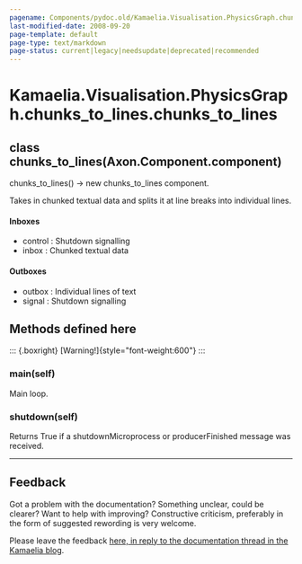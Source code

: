```yaml
---
pagename: Components/pydoc.old/Kamaelia.Visualisation.PhysicsGraph.chunks_to_lines.chunks_to_lines
last-modified-date: 2008-09-20
page-template: default
page-type: text/markdown
page-status: current|legacy|needsupdate|deprecated|recommended
---
```

Kamaelia.Visualisation.PhysicsGraph.chunks\_to\_lines.chunks\_to\_lines
=======================================================================

class chunks\_to\_lines(Axon.Component.component)
-------------------------------------------------

chunks\_to\_lines() -\> new chunks\_to\_lines component.

Takes in chunked textual data and splits it at line breaks into
individual lines.

#### Inboxes

-   control : Shutdown signalling
-   inbox : Chunked textual data

#### Outboxes

-   outbox : Individual lines of text
-   signal : Shutdown signalling

Methods defined here
--------------------

::: {.boxright}
[Warning!]{style="font-weight:600"}
:::

### main(self)

Main loop.

### shutdown(self)

Returns True if a shutdownMicroprocess or producerFinished message was
received.

------------------------------------------------------------------------

Feedback
--------

Got a problem with the documentation? Something unclear, could be
clearer? Want to help with improving? Constructive criticism, preferably
in the form of suggested rewording is very welcome.

Please leave the feedback [here, in reply to the documentation thread in
the Kamaelia
blog](http://kamaelia.sourceforge.net/cgi-bin/blog/blog.cgi?rm=addpostcomment&postid=1131454685).
